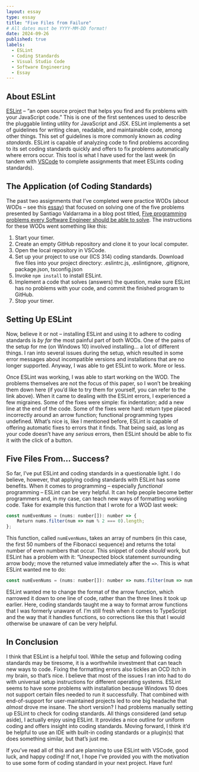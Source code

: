 ```yaml
---
layout: essay
type: essay
title: "Five Files from Failure"
# All dates must be YYYY-MM-DD format!
date: 2024-09-26
published: true
labels:
  - ESLint
  - Coding Standards
  - Visual Studio Code
  - Software Engineering
  - Essay
---
```


## About ESLint
[ESLint](https://eslint.org/) – “an open source project that helps you find and fix problems with your JavaScript code.” This is one of the first sentences used to describe the pluggable linting utility for JavaScript and JSX. ESLint implements a set of guidelines for writing clean, readable, and maintainable code, among other things. This set of guidelines is more commonly known as *coding standards*. ESLint is capable of analyzing code to find problems according to its set coding standards quickly and offers to fix problems automatically where errors occur. This tool is what I have used for the last week (in tandem with [VSCode](https://code.visualstudio.com/) to complete assignments that meet ESLints coding standards).
## The Application (of Coding Standards)
The past two assignments that I’ve completed were practice WODs (about WODs – see this [essay](https://github.com/kaenasylva/kaenasylva.github.io/blob/main/essays/the-typescript-tower-of-babel.md)) that focused on solving one of the five problems presented by Santiago Valdarrama in a blog post titled, [Five programming problems every Software Engineer should be able to solve](https://web.archive.org/web/20200414191515/http://www.shiftedup.com/2015/05/07/five-programming-problems-every-software-engineer-should-be-able-to-solve-in-less-than-1-hour). The instructions for these WODs went something like this:
1. Start your timer.
2. Create an empty GitHub repository and clone it to your local computer.
3. Open the local repository in VSCode.
4. Set up your project to use our (ICS 314) coding standards. Download five files into your project directory: .eslintrc.js, .eslintignore, .gitignore, package.json, tsconfig.json
5. Invoke `npm install` to install ESLint.
6. Implement a code that solves (answers) the question, make sure ESLint has no problems with your code, and commit the finished program to GitHub.
7. Stop your timer.

## Setting Up ESLint
Now, believe it or not – installing ESLint and using it to adhere to coding standards is *by far* the most painful part of both WODs. One of the pains of the setup for me (on Windows 10) involved installing… a lot of different things. I ran into several issues during the setup, which resulted in some error messages about incompatible versions and installations that are no longer supported. Anyway, I was able to get ESLint to work. More or less.

Once ESLint was working, I was able to start working on the WOD. The problems themselves are not the focus of this paper, so I won’t be breaking them down here (if you’d like to try them for yourself, you can refer to the link above). When it came to dealing with the ESLint errors, I experienced a few migraines. Some of the fixes were simple: fix indentation; add a new line at the end of the code. Some of the fixes were hard: return type placed incorrectly around an arrow function; functional programming types undefined. What’s nice is, like I mentioned before, ESLint is capable of offering automatic fixes to errors that it finds. That being said, as long as your code doesn’t have any *serious* errors, then ESLint should be able to fix it with the click of a button.
## Five Files From… Success?
So far, I’ve put ESLint and coding standards in a questionable light. I do believe, however, that applying coding standards with ESLint has some benefits. When it comes to programming – especially *functional* programming – ESLint can be very helpful. It can help people become better programmers and, in my case, can teach new ways of formatting working code. Take for example this function that I wrote for a WOD last week:
```js
const numEvenNums = (nums: number[]): number => {
	Return nums.filter(num => num % 2 === 0).length;
};
```
This function, called `numEvenNums`, takes an array of numbers (in this case, the first 50 numbers of the Fibonacci sequence) and returns the total number of even numbers that occur. This snippet of code *should* work, but ESLint has a problem with it: “Unexpected block statement surrounding arrow body; move the returned value immediately after the `=>`. This is what ESLint wanted me to do:
```js
const numEvenNums = (nums: number[]): number => nums.filter(num => num % 2 === 0).length;
```
ESLint wanted me to change the format of the arrow function, which narrowed it down to one line of code, rather than the three lines it took up earlier. Here, coding standards taught me a way to format arrow functions that I was formerly unaware of. I’m still fresh when it comes to TypeScript and the way that it handles functions, so corrections like this that I would otherwise be unaware of can be very helpful.
## In Conclusion
I think that ESLint is a helpful tool. While the setup and following coding standards may be tiresome, it is a worthwhile investment that can teach new ways to code. Fixing the formatting errors also tickles an OCD itch in my brain, so that’s nice. I believe that most of the issues I ran into had to do with universal setup instructions for different operating systems. ESLint seems to have some problems with installation because Windows 10 does not support certain files needed to run it successfully. That combined with end-of-support for user-maintained projects led to one big headache that *almost* drove me insane. The short version? I had problems manually setting up ESLint to check for coding standards. All things considered (and setup aside), I actually enjoy using ESLint. It provides a nice outline for uniform coding and offers insight into coding standards. Moving forward, I think it’d be helpful to use an IDE with built-in coding standards or a plugin(s) that does something similar, but that’s just me. 

If you’ve read all of this and are planning to use ESLint with VSCode, good luck, and happy coding! If not, I hope I’ve provided you with the motivation to use some form of coding standard in your next project. Have fun!

